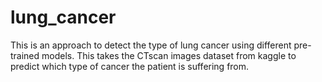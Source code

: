 # lung_cancer
This is an approach to detect the type of lung cancer using different pre-trained models. This takes the CTscan images dataset from kaggle to predict which type of cancer the patient is suffering from.
